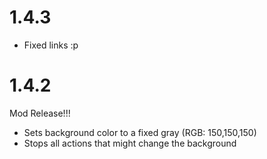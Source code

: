 # 1.4.3

- Fixed links :p

# 1.4.2
Mod Release!!!

- Sets background color to a fixed gray (RGB: 150,150,150)
- Stops all actions that might change the background
